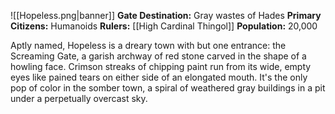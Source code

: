 ![[Hopeless.png|banner]]
**Gate Destination:** Gray wastes of Hades
**Primary Citizens:** Humanoids
**Rulers:** [[High Cardinal Thingol]]
**Population:** 20,000

Aptly named, Hopeless is a dreary town with but one entrance: the Screaming Gate, a garish archway of red stone carved in the shape of a howling face. Crimson streaks of chipping paint run from its wide, empty eyes like pained tears on either side of an elongated mouth. It's the only pop of color in the somber town, a spiral of weathered gray buildings in a pit under a perpetually overcast sky.
